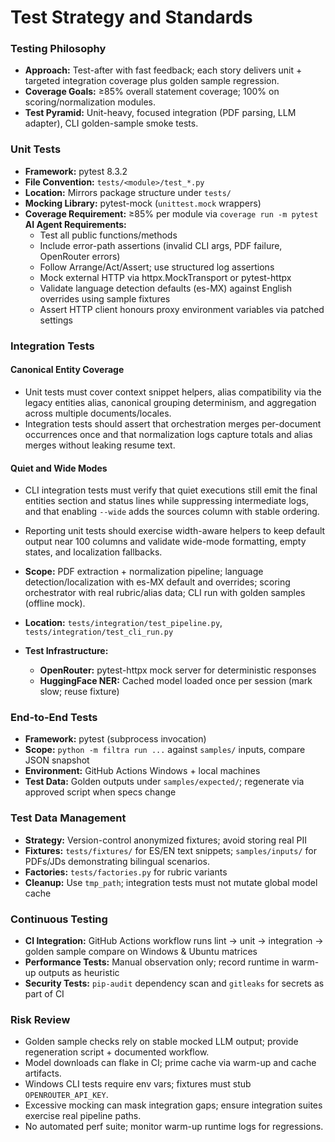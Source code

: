 # Test Strategy and Standards

### Testing Philosophy
- **Approach:** Test-after with fast feedback; each story delivers unit + targeted integration coverage plus golden sample regression.
- **Coverage Goals:** ≥85% overall statement coverage; 100% on scoring/normalization modules.
- **Test Pyramid:** Unit-heavy, focused integration (PDF parsing, LLM adapter), CLI golden-sample smoke tests.

### Unit Tests
- **Framework:** pytest 8.3.2
- **File Convention:** `tests/<module>/test_*.py`
- **Location:** Mirrors package structure under `tests/`
- **Mocking Library:** pytest-mock (`unittest.mock` wrappers)
- **Coverage Requirement:** ≥85% per module via `coverage run -m pytest`
  **AI Agent Requirements:**
  - Test all public functions/methods
  - Include error-path assertions (invalid CLI args, PDF failure, OpenRouter errors)
  - Follow Arrange/Act/Assert; use structured log assertions
  - Mock external HTTP via httpx.MockTransport or pytest-httpx
  - Validate language detection defaults (es-MX) against English overrides using sample fixtures
  - Assert HTTP client honours proxy environment variables via patched settings

### Integration Tests
#### Canonical Entity Coverage
- Unit tests must cover context snippet helpers, alias compatibility via the legacy entities alias, canonical grouping determinism, and aggregation across multiple documents/locales.
- Integration tests should assert that orchestration merges per-document occurrences once and that normalization logs capture totals and alias merges without leaking resume text.

#### Quiet and Wide Modes
- CLI integration tests must verify that quiet executions still emit the final entities section and status lines while suppressing intermediate logs, and that enabling `--wide` adds the sources column with stable ordering.
- Reporting unit tests should exercise width-aware helpers to keep default output near 100 columns and validate wide-mode formatting, empty states, and localization fallbacks.

- **Scope:** PDF extraction + normalization pipeline; language detection/localization with es-MX default and overrides; scoring orchestrator with real rubric/alias data; CLI run with golden samples (offline mock).
- **Location:** `tests/integration/test_pipeline.py`, `tests/integration/test_cli_run.py`
- **Test Infrastructure:**
  - **OpenRouter:** pytest-httpx mock server for deterministic responses
  - **HuggingFace NER:** Cached model loaded once per session (mark slow; reuse fixture)

### End-to-End Tests
- **Framework:** pytest (subprocess invocation)
- **Scope:** `python -m filtra run ...` against `samples/` inputs, compare JSON snapshot
- **Environment:** GitHub Actions Windows + local machines
- **Test Data:** Golden outputs under `samples/expected/`; regenerate via approved script when specs change

### Test Data Management
- **Strategy:** Version-control anonymized fixtures; avoid storing real PII
- **Fixtures:** `tests/fixtures/` for ES/EN text snippets; `samples/inputs/` for PDFs/JDs demonstrating bilingual scenarios.
- **Factories:** `tests/factories.py` for rubric variants
- **Cleanup:** Use `tmp_path`; integration tests must not mutate global model cache

### Continuous Testing
- **CI Integration:** GitHub Actions workflow runs lint → unit → integration → golden sample compare on Windows & Ubuntu matrices
- **Performance Tests:** Manual observation only; record runtime in warm-up outputs as heuristic
- **Security Tests:** `pip-audit` dependency scan and `gitleaks` for secrets as part of CI

### Risk Review
- Golden sample checks rely on stable mocked LLM output; provide regeneration script + documented workflow.
- Model downloads can flake in CI; prime cache via warm-up and cache artifacts.
- Windows CLI tests require env vars; fixtures must stub `OPENROUTER_API_KEY`.
- Excessive mocking can mask integration gaps; ensure integration suites exercise real pipeline paths.
- No automated perf suite; monitor warm-up runtime logs for regressions.


